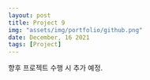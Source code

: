 ```yaml
---
layout: post
title: Project 9
img: "assets/img/portfolio/github.png"
date: December, 16 2021
tags: [Project]
---
```


향후 프로젝트 수행 시 추가 예정.

